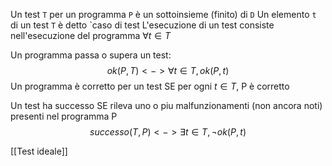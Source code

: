 Un test `T` per un programma `P` è un sottoinsieme (finito) di `D`
Un elemento `t` di un test `T` è detto `caso di test
L'esecuzione di un test consiste nell'esecuzione del programma $\forall t \in T$

Un programma passa o supera un test:$$ok(P, T) <-> \forall t \in T, ok(P,t)$$
Un programma è corretto per un test SE per ogni $t \in T$, P è corretto

Un test ha successo SE rileva uno o piu malfunzionamenti (non ancora noti) presenti nel programma P
$$successo(T, P) <-> \exists t \in T, \neg ok(P, t)$$

[[Test ideale]]